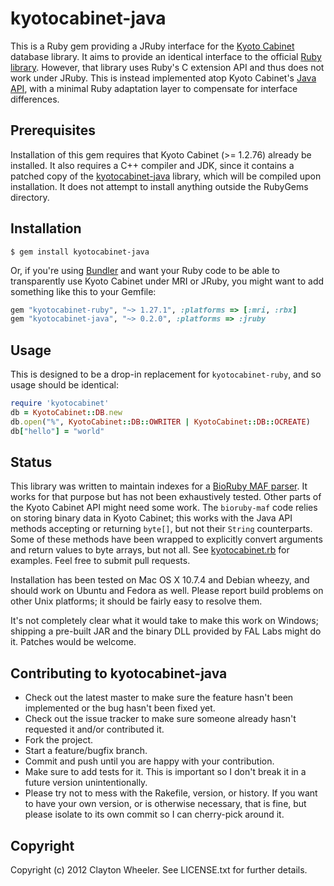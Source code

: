 # kyotocabinet-java

This is a Ruby gem providing a JRuby interface for the
[Kyoto Cabinet][] database library. It aims to provide an identical
interface to the official [Ruby library][]. However, that library uses
Ruby's C extension API and thus does not work under JRuby. This is
instead implemented atop Kyoto Cabinet's [Java API][], with a minimal
Ruby adaptation layer to compensate for interface differences.

[Kyoto Cabinet]: http://fallabs.com/kyotocabinet/
[Ruby library]: http://fallabs.com/kyotocabinet/
[Java API]: http://fallabs.com/kyotocabinet/javadoc/

## Prerequisites

Installation of this gem requires that Kyoto Cabinet (>= 1.2.76)
already be installed. It also requires a C++ compiler and JDK, since
it contains a patched copy of the [kyotocabinet-java][] library, which
will be compiled upon installation. It does not attempt to install
anything outside the RubyGems directory.

[kyotocabinet-java]: http://fallabs.com/kyotocabinet/javapkg/

## Installation

```
$ gem install kyotocabinet-java
```

Or, if you're using [Bundler][] and want your Ruby code to be able to
transparently use Kyoto Cabinet under MRI or JRuby, you might want to
add something like this to your Gemfile:

[Bundler]: http://gembundler.com/

```ruby
gem "kyotocabinet-ruby", "~> 1.27.1", :platforms => [:mri, :rbx]
gem "kyotocabinet-java", "~> 0.2.0", :platforms => :jruby
```

## Usage

This is designed to be a drop-in replacement for `kyotocabinet-ruby`,
and so usage should be identical:

```ruby
require 'kyotocabinet'
db = KyotoCabinet::DB.new
db.open("%", KyotoCabinet::DB::OWRITER | KyotoCabinet::DB::OCREATE)
db["hello"] = "world"
```

## Status

This library was written to maintain indexes for a
[BioRuby MAF parser][]. It works for that purpose but has not been
exhaustively tested. Other parts of the Kyoto Cabinet API might need
some work. The `bioruby-maf` code relies on storing binary data in
Kyoto Cabinet; this works with the Java API methods accepting or
returning `byte[]`, but not their `String` counterparts. Some of these
methods have been wrapped to explicitly convert arguments and return
values to byte arrays, but not all. See [kyotocabinet.rb][] for
examples. Feel free to submit pull requests.

[BioRuby MAF parser]: https://github.com/csw/bioruby-maf
[kyotocabinet.rb]: https://github.com/csw/kyotocabinet-java/blob/master/lib/kyotocabinet.rb

Installation has been tested on Mac OS X 10.7.4 and Debian wheezy, and
should work on Ubuntu and Fedora as well. Please report build problems
on other Unix platforms; it should be fairly easy to resolve them.

It's not completely clear what it would take to make this work on
Windows; shipping a pre-built JAR and the binary DLL provided by FAL
Labs might do it. Patches would be welcome.

## Contributing to kyotocabinet-java
 
* Check out the latest master to make sure the feature hasn't been implemented or the bug hasn't been fixed yet.
* Check out the issue tracker to make sure someone already hasn't requested it and/or contributed it.
* Fork the project.
* Start a feature/bugfix branch.
* Commit and push until you are happy with your contribution.
* Make sure to add tests for it. This is important so I don't break it in a future version unintentionally.
* Please try not to mess with the Rakefile, version, or history. If you want to have your own version, or is otherwise necessary, that is fine, but please isolate to its own commit so I can cherry-pick around it.

## Copyright

Copyright (c) 2012 Clayton Wheeler. See LICENSE.txt for
further details.

